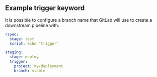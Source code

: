 ## Example trigger keyword

It is possible to configure a branch name that GitLab will use to create a downstream pipeline with:

```yaml
rspec:
  stage: test
  script: echo "trigger"

staging:
  stage: deploy
  trigger:
    project: my/deployment
    branch: stable
```
